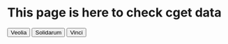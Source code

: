 <html>
<head>
<meta charset="utf-8"/>
<script src="script.js"></script>
<link rel="stylesheet" href="style.css" />
	<title>CGET data page</title>
</head>
<body>
	<h1>This page is here to check cget data</h1>
	<button onclick="init('veolia')">Veolia</button>
	<button onclick="init('solidarum')">Solidarum</button>
	<button onclick="init('vinci')">Vinci</button>
	<div id="data"></div>
</body>
</html>
